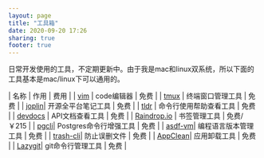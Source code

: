 ```yaml
---
layout: page
title: "工具箱"
date: 2020-09-20 17:26
sharing: true
footer: true
---
```


日常开发使用的工具，不定期更新中。由于我是mac和linux双系统，所以下面的工具基本是mac/linux下可以通用的。

| 名称 | 作用 | 费用 |
| [vim](https://www.vim.org/) | code编辑器 | 免费 |
| [tmux](http://tmux.github.io/) | 终端窗口管理工具 | 免费 |
| [joplin](https://joplinapp.org/)| 开源全平台笔记工具 | 免费 |
| [tldr](https://github.com/tldr-pages/tldr) | 命令行使用帮助查看工具 | 免费 |
| [devdocs](https://devdocs.io/) | API文档查看工具 | 免费 |
| [Raindrop.io](https://raindrop.io/) | 书签管理工具 | 免费/￥215 |
| [pgcli](https://www.pgcli.com/)| Postgres命令行增强工具 | 免费 |
| [asdf-vm](https://github.com/asdf-vm/asdf)| 编程语言版本管理工具 | 免费 |
| [trash-cli](https://pypi.org/project/trash-cli/)| 防止误删文件 | 免费 |
| [AppClean](https://freemacsoft.net/appcleaner/)| 应用卸载工具 | 免费 |
| [Lazygit](https://github.com/jesseduffield/lazygit)| git命令行管理工具 | 免费 |
